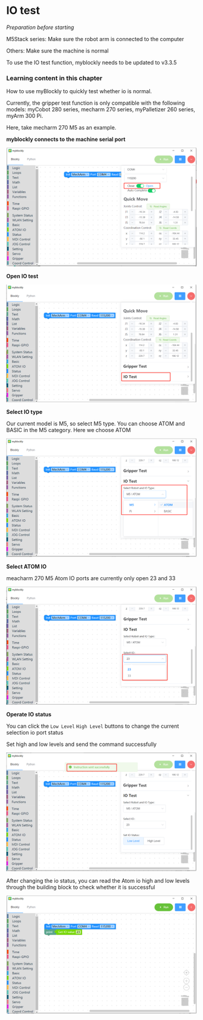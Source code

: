 # IO test

<i>Preparation before starting</i>

M5Stack series: Make sure the robot arm is connected to the computer 

Others: Make sure the machine is normal

To use the IO test function, myblockly needs to be updated to v3.3.5

### Learning content in this chapter

How to use myBlockly to quickly test whether io is normal.

Currently, the gripper test function is only compatible with the following models: myCobot 280 series, mecharm 270 series, myPalletizer 260 series, myArm 300 Pi.

Here, take mecharm 270 M5 as an example.

**myblockly connects to the machine serial port**

<img src="../../../../resource\3-FunctionsAndApplications\6.developmentGuide\myBlocklyAndUlFlow\io/connect1.png" style="zoom: 80%;" />

**Open IO test**

<img src="../../../../resource\3-FunctionsAndApplications\6.developmentGuide\myBlocklyAndUlFlow\io/open_io_test2.png" style="zoom: 80%;" />

**Select IO type**

Our current model is M5, so select M5 type. You can choose ATOM and BASIC in the M5 category. Here we choose ATOM

<img src="../../../../resource\3-FunctionsAndApplications\6.developmentGuide\myBlocklyAndUlFlow\io/io_type1.png" style="zoom: 80%;" />

**Select ATOM IO**

meacharm 270 M5 Atom IO ports are currently only open 23 and 33

<img src="../../../../resource\3-FunctionsAndApplications\6.developmentGuide\myBlocklyAndUlFlow\io/atom_io1.png" style="zoom: 80%;" />

**Operate IO status**

You can click the `Low Level` `High Level` buttons to change the current selection io port status

Set high and low levels and send the command successfully

<img src="../../../../resource\3-FunctionsAndApplications\6.developmentGuide\myBlocklyAndUlFlow\io/success2.png" style="zoom: 80%;" />

After changing the io status, you can read the Atom io high and low levels through the building block to check whether it is successful

<img src="../../../../resource\3-FunctionsAndApplications\6.developmentGuide\myBlocklyAndUlFlow\io/read_io2.png" style="zoom: 80%;" />